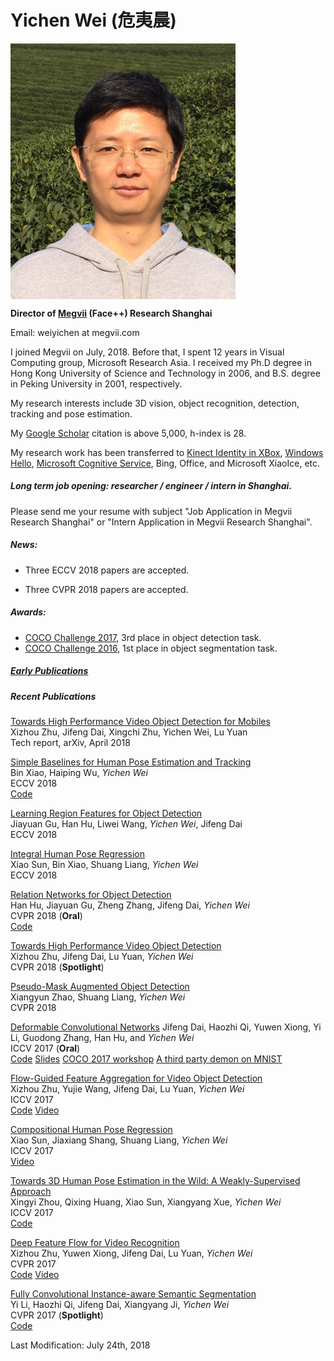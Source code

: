 **Yichen Wei (危夷晨)**
==========
<img src="./yichen_2014_crop.jpg" alt="drawing" width="360px" align="left"/> 

<br clear="all" />

<!--- do not know how to resize the image --->
<!--- ![](https://yichenwei.github.io/yichen_2014_crop.jpg) --->

<!--- comment ---> 

**Director of [Megvii](https://megvii.com/) (Face++) Research Shanghai**

Email: weiyichen at megvii.com

I joined Megvii on July, 2018. Before that, I spent 12 years in Visual Computing group, Microsoft Research Asia. I received my Ph.D degree in Hong Kong University of Science and Technology in 2006, and B.S. degree in Peking University in 2001, respectively.

My research interests include 3D vision, object recognition, detection, tracking and pose estimation.

My [Google Scholar](https://scholar.google.com/citations?user=8qSLKUEAAAAJ&hl=en) citation is above 5,000, h-index is 28.

My research work has been transferred to [Kinect Identity in XBox](https://ieeexplore.ieee.org/document/5742015/), [Windows Hello](https://www.youtube.com/watch?v=1AsoSnOmhvU), [Microsoft Cognitive Service](https://azure.microsoft.com/en-us/services/cognitive-services/), Bing, Office, and Microsoft XiaoIce, etc.

##### Long term job opening: researcher / engineer / intern in Shanghai.

Please send me your resume with subject "Job Application in Megvii Research Shanghai" or "Intern Application in Megvii Research Shanghai".

##### News:

- Three ECCV 2018 papers are accepted.

- Three CVPR 2018 papers are accepted.


##### Awards:

- [COCO Challenge 2017](https://places-coco2017.github.io/#winners), 3rd place in object detection task.
- [COCO Challenge 2016](http://image-net.org/challenges/ilsvrc+coco2016), 1st place in object segmentation task.

##### [Early Publications](publications.html)

##### Recent Publications

[Towards High Performance Video Object Detection for Mobiles](https://arxiv.org/abs/1804.05830)  <br />
Xizhou Zhu, Jifeng Dai, Xingchi Zhu, Yichen Wei, Lu Yuan  <br />
Tech report, arXiv, April 2018  <br />

[Simple Baselines for Human Pose Estimation and Tracking](https://arxiv.org/abs/1804.06208)  <br />
Bin Xiao, Haiping Wu, *Yichen Wei* <br />
ECCV 2018  <br />
[Code](https://github.com/leoxiaobin/pose.pytorch)  <br />


[Learning Region Features for Object Detection](https://arxiv.org/abs/1803.07066) <br /> 
Jiayuan Gu, Han Hu, Liwei Wang, *Yichen Wei*, Jifeng Dai <br />
ECCV 2018 <br />


[Integral Human Pose Regression](https://arxiv.org/abs/1711.08229) <br />
Xiao Sun, Bin Xiao, Shuang Liang, *Yichen Wei* <br />
ECCV 2018 <br />

[Relation Networks for Object Detection](https://arxiv.org/abs/1711.11575) <br />
Han Hu, Jiayuan Gu, Zheng Zhang, Jifeng Dai, *Yichen Wei* <br />
CVPR 2018 (**Oral**) <br />
[Code](https://github.com/msracver/Relation-Networks-for-Object-Detection) <br />


[Towards High Performance Video Object Detection](https://arxiv.org/abs/1711.11577) <br />
Xizhou Zhu, Jifeng Dai, Lu Yuan, *Yichen Wei* <br />
CVPR 2018 (**Spotlight**) <br />


[Pseudo-Mask Augmented Object Detection](http://openaccess.thecvf.com/content_cvpr_2018/CameraReady/0910.pdf) <br /> 
Xiangyun Zhao, Shuang Liang, *Yichen Wei* <br />
CVPR 2018 <br />


[Deformable Convolutional Networks](https://arxiv.org/abs/1703.06211)
Jifeng Dai, Haozhi Qi, Yuwen Xiong, Yi Li, Guodong Zhang, Han Hu, and *Yichen Wei* <br />
ICCV 2017 (**Oral**) <br />
[Code](https://github.com/msracver/Deformable-ConvNets)  [Slides](http://www.jifengdai.org/slides/Deformable_Convolutional_Networks_Oral.pdf)  [COCO 2017 workshop](http://presentations.cocodataset.org/COCO17-Detect-MSRA.pdf)  [A third party demon on MNIST](https://github.com/felixlaumon/deform-conv) <br />


[Flow-Guided Feature Aggregation for Video Object Detection](https://arxiv.org/abs/1703.10025) <br />
Xizhou Zhu, Yujie Wang, Jifeng Dai, Lu Yuan, *Yichen Wei* <br />
ICCV 2017 <br />
[Code](https://github.com/msracver/Flow-Guided-Feature-Aggregation)  [Video](https://www.youtube.com/watch?v=R2h3DbTPvVg) <br />


[Compositional Human Pose Regression](https://arxiv.org/abs/1704.00159) <br />
Xiao Sun, Jiaxiang Shang, Shuang Liang, *Yichen Wei* <br />
ICCV 2017 <br />
[Video](https://www.youtube.com/watch?v=c-hgHqVK90M) <br />


[Towards 3D Human Pose Estimation in the Wild: A Weakly-Supervised Approach](https://arxiv.org/abs/1704.02447) <br />
Xingyi Zhou, Qixing Huang, Xiao Sun, Xiangyang Xue, *Yichen Wei* <br />
ICCV 2017 <br />
[Code](https://github.com/xingyizhou/pose-hg-3d) <br />


[Deep Feature Flow for Video Recognition](https://arxiv.org/abs/1611.07715) <br />
Xizhou Zhu, Yuwen Xiong, Jifeng Dai, Lu Yuan, *Yichen Wei* <br />
CVPR 2017 <br />
[Code](https://github.com/msracver/Flow-Guided-Feature-Aggregation)  [Video](https://www.youtube.com/watch?v=R2h3DbTPvVg) <br />


[Fully Convolutional Instance-aware Semantic Segmentation](https://arxiv.org/abs/1611.07709) <br />
Yi Li, Haozhi Qi, Jifeng Dai, Xiangyang Ji, *Yichen Wei* <br />
CVPR 2017 (**Spotlight**) <br />
[Code](https://github.com/msracver/FCIS) <br />

Last Modification: July 24th, 2018


<script>
  (function(i,s,o,g,r,a,m){i['GoogleAnalyticsObject']=r;i[r]=i[r]||function(){
  (i[r].q=i[r].q||[]).push(arguments)},i[r].l=1*new Date();a=s.createElement(o),
  m=s.getElementsByTagName(o)[0];a.async=1;a.src=g;m.parentNode.insertBefore(a,m)
  })(window,document,'script','https://www.google-analytics.com/analytics.js','ga');

  ga('create', 'UA-82196129-1', 'auto');
  ga('send', 'pageview');

</script>
